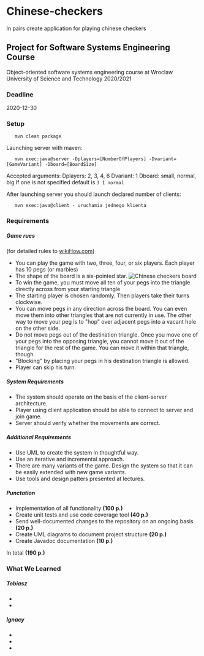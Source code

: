 # Chinese-checkers
In pairs create application for playing chinese checkers

## Project for Software Systems Engineering Course
Object-oriented software systems engineering course at Wroclaw University of Science and Technology 2020/2021

### Deadline
2020-12-30
### Setup
```
   mvn clean package
```  
Launching server with maven:
```
   mvn exec:java@server -Dplayers=[NumberOfPlayers] -Dvariant=[GameVariant] -Dboard=[BoardSize]
```
Accepted arguments:
Dplayers: 2, 3, 4, 6
Dvariant: 1 
Dboard: small, normal, big
If one is not specified default is `3 1 normal`

After launching server you should launch declared number of clients:

```
   mvn exec:java@client - uruchamia jednego klienta
```

### Requirements
##### Game rues 
(for detailed rules to [wikiHow.com](https://www.wikihow.com/Play-Chinese-Checkers))
* You can play the game with two, three, four, or six players. Each player has 10 pegs (or marbles)
* The shape of the board is a six-pointed star.
  ![Chinese checkers board](https://www.wikihow.com/images/thumb/7/7d/Play-Chinese-Checkers-Step-3-Version-2.jpg/aid2780809-v4-900px-Play-Chinese-Checkers-Step-3-Version-2.jpg)
* To win the game, you must move all ten of your pegs into the triangle directly across from your starting triangle
* The starting player is chosen randomly. Then players take their turns clockwise.
* You can move pegs in any direction across the board. You can even move them into other triangles that are not currently in use.
  The other way to move your peg is to "hop" over adjacent pegs into a vacant hole on the other side.
* Do not move pegs out of the destination triangle. 
  Once you move one of your pegs into the opposing triangle, you cannot move it out of the triangle for the rest of the game. You can move it within that triangle, though
* "Blocking" by placing your pegs in his destination triangle is allowed.
* Player can skip his turn.

##### System Requirements 
* The system should operate on the basis of the client-server architecture.
* Player using client application should be able to connect to server and join game.
* Server should verify whether the movements are correct.

##### Additional Requirements
* Use UML to create the system in thoughtful way.
* Use an iterative and incremental approach.
* There are many variants of the game. Design the system so that it can be easily extended with new game variants.
* Use tools and design patters presented at lectures.

##### Punctation
* Implementation of all functionality **(100 p.)**
* Create unit tests and use code coverage tool **(40 p.)**
* Send well-documented changes to the repository on an ongoing basis **(20 p.)**
* Create UML diagrams to document project structure **(20 p.)**
* Create Javadoc documentation **(10 p.)**

In total **(190 p.)**

### What We Learned
##### Tobiasz
*
*

##### Ignacy
*
*
*


